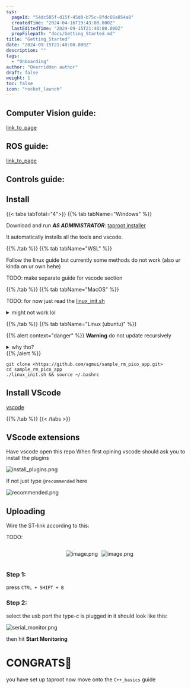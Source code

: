 ```yaml
---
sys:
  pageId: "54dc585f-d15f-45d0-b75c-8fdc66a854a8"
  createdTime: "2024-04-16T19:43:00.000Z"
  lastEditedTime: "2024-09-15T21:40:00.000Z"
  propFilepath: "docs/Getting_Started.md"
title: "Getting_Started"
date: "2024-09-15T21:40:00.000Z"
description: ""
tags:
  - "Onboarding"
author: "Overridden author"
draft: false
weight: 1
toc: false
icon: "rocket_launch"
---
```


## Computer Vision guide:

[link_to_page](86d45bc0-388b-4d26-8848-44f255f73d0e)

## ROS guide:

[link_to_page](3c76c1de-ec8f-46d6-8b0a-294005edc2d5)

## Controls guide:

## Install

{{< tabs tabTotal="4">}}
{{% tab tabName="Windows" %}}

Download and run _**AS ADMINISTRATOR**_: [taproot installer](https://github.com/Thornbots/TeachingFreshies/releases/tag/1.0)

It automatically installs all the tools and vscode.

{{% /tab %}}
{{% tab tabName="WSL" %}}

Follow the linux guide but currently some methods do not work (also ur kinda on ur own hehe)

TODO: make separate guide for vscode section

{{% /tab %}}
{{% tab tabName="MacOS" %}}

TODO: for now just read the [linux_init.sh](https://github.com/agmui/sample_rm_pico_app/blob/main/linux_init.sh)

<details>
<summary>might not work lol</summary>

`brew install libusb pkg-config`

Next install: [vscode](https://code.visualstudio.com/Download)

</details>

{{% /tab %}}
{{% tab tabName="Linux (ubuntu)" %}}

{{% alert context="danger" %}}
**Warning** do not update recursively
<details>
<summary>why tho?</summary>
There are some submodules that may go on for a while (like tinyusb) and I highly
recommend you don't need to get them.
If you want to see what submodules I update just look in `linux_init.sh`
</details>
{{% /alert %}}

```shell
git clone <https://github.com/agmui/sample_rm_pico_app.git>
cd sample_rm_pico_app
./linux_init.sh && source ~/.bashrc
```

## Install VScode

[vscode](https://code.visualstudio.com/Download)

{{% /tab %}}
{{< /tabs >}}

## VScode extensions

Have vscode open this repo
When first opining vscode should ask you to install the plugins

![install_plugins.png](https://prod-files-secure.s3.us-west-2.amazonaws.com/d518164a-d88e-44d1-a4ee-3adb3bd8bce0/89bd30f0-1825-4e77-867b-0a41ce370880/install_plugins.png?X-Amz-Algorithm=AWS4-HMAC-SHA256&X-Amz-Content-Sha256=UNSIGNED-PAYLOAD&X-Amz-Credential=ASIAZI2LB466UXOWIE55%2F20250307%2Fus-west-2%2Fs3%2Faws4_request&X-Amz-Date=20250307T140735Z&X-Amz-Expires=3600&X-Amz-Security-Token=IQoJb3JpZ2luX2VjEP3%2F%2F%2F%2F%2F%2F%2F%2F%2F%2FwEaCXVzLXdlc3QtMiJHMEUCIQDbdza6x7FeGF06vt5U8dFzTRR60epPpOLnldBs1gPtXQIgHF0%2FVqGa4wa%2FrDKhm%2BbS2nIbOwZfB6XKDMTcEm%2FQl80q%2FwMIRhAAGgw2Mzc0MjMxODM4MDUiDHxfuGtgqHfR0uvQySrcA9xgw4c8lXU%2FrXr2JAYI65HeX1GPasOviQMHbgGzcgD%2BcW2UXaHnjSkWJpoKIcSNtBntdAMgxZ7UldZDUBvgtXyzUUCbJw2A1j4%2BluoJPRfLE65VZ8bJOQutApf3uRD653UD0%2FNgn6wiJsPqACYAfaiu1%2B%2FXTtWpjuJo5zU8V%2B3s6ngUQ8ySZ1NRsYXnGm47xX6EF3OQO2W7pix5uenV723JFIjkw9SJgsybOkBdU5XreT6eokMxbRikPfYzGpZVCr5otxpPJ2d%2FxBeZdit3qj%2FFrvB7Vghs5nE9BC%2Bbro0EBxqCRw5zVBXPM2x4eVpPub7194a9%2Fre%2FDkEKw2PfQQVXFMrA4qaRAcmVnf4MC9bqtxumRfKgUXnvdgvQ4%2BY%2B4GD7NK%2FnFzxgqu3pCYPM00g0NfbQXNIX8Dp9uMtAL%2FGk8%2FR64WqMRJxqXbyKW8sAY%2BTQRW7YBGFsa8o0cbP6RxjwbeLxwrbzqmN5BSQ%2Bk%2B0blxdqyJveyxDhY%2BS8nRnmloHLMs%2ByASbUTzMk8LV1%2BFoPIjVylmUM%2FiHR7BugEF%2FehhzyvezOS3OXy%2BXUyjOdQF5e%2FBUkc5QKn2NqLrN52dA95l%2BZ76QQjHSIqw5i0kUiaRg2VleqgRaLuBP0ML3fq74GOqUBwFePgZpUrJelJQgKVPXJlhYYKDAfAi%2FirDTMkht32BHppYaM4aXNHKE%2BDdlo7%2BiORrRPdBR%2BjuPC8LcApZHcdrbeD8ooY6xNV8qOcwM3MbvIQnEaXpRiAo7CJQ4GQBJWZdN6y0X5pY%2B6BZnsrNeuy8gGlVytV2CSBN6xnOmIctyEZQzCdsominqhPHv8V0u8ylQfwrEfWJPktgUbo30XDdja3TkB&X-Amz-Signature=c92b3510283c159961da9622d1d0ac097cd0158bdadd1cdde913c5891dc63b9d&X-Amz-SignedHeaders=host&x-id=GetObject)

If not just type `@recommended` here  

![recommended.png](https://prod-files-secure.s3.us-west-2.amazonaws.com/d518164a-d88e-44d1-a4ee-3adb3bd8bce0/61e661e9-5d85-4dfc-be0d-8d2097a5e793/recommended.png?X-Amz-Algorithm=AWS4-HMAC-SHA256&X-Amz-Content-Sha256=UNSIGNED-PAYLOAD&X-Amz-Credential=ASIAZI2LB466UXOWIE55%2F20250307%2Fus-west-2%2Fs3%2Faws4_request&X-Amz-Date=20250307T140735Z&X-Amz-Expires=3600&X-Amz-Security-Token=IQoJb3JpZ2luX2VjEP3%2F%2F%2F%2F%2F%2F%2F%2F%2F%2FwEaCXVzLXdlc3QtMiJHMEUCIQDbdza6x7FeGF06vt5U8dFzTRR60epPpOLnldBs1gPtXQIgHF0%2FVqGa4wa%2FrDKhm%2BbS2nIbOwZfB6XKDMTcEm%2FQl80q%2FwMIRhAAGgw2Mzc0MjMxODM4MDUiDHxfuGtgqHfR0uvQySrcA9xgw4c8lXU%2FrXr2JAYI65HeX1GPasOviQMHbgGzcgD%2BcW2UXaHnjSkWJpoKIcSNtBntdAMgxZ7UldZDUBvgtXyzUUCbJw2A1j4%2BluoJPRfLE65VZ8bJOQutApf3uRD653UD0%2FNgn6wiJsPqACYAfaiu1%2B%2FXTtWpjuJo5zU8V%2B3s6ngUQ8ySZ1NRsYXnGm47xX6EF3OQO2W7pix5uenV723JFIjkw9SJgsybOkBdU5XreT6eokMxbRikPfYzGpZVCr5otxpPJ2d%2FxBeZdit3qj%2FFrvB7Vghs5nE9BC%2Bbro0EBxqCRw5zVBXPM2x4eVpPub7194a9%2Fre%2FDkEKw2PfQQVXFMrA4qaRAcmVnf4MC9bqtxumRfKgUXnvdgvQ4%2BY%2B4GD7NK%2FnFzxgqu3pCYPM00g0NfbQXNIX8Dp9uMtAL%2FGk8%2FR64WqMRJxqXbyKW8sAY%2BTQRW7YBGFsa8o0cbP6RxjwbeLxwrbzqmN5BSQ%2Bk%2B0blxdqyJveyxDhY%2BS8nRnmloHLMs%2ByASbUTzMk8LV1%2BFoPIjVylmUM%2FiHR7BugEF%2FehhzyvezOS3OXy%2BXUyjOdQF5e%2FBUkc5QKn2NqLrN52dA95l%2BZ76QQjHSIqw5i0kUiaRg2VleqgRaLuBP0ML3fq74GOqUBwFePgZpUrJelJQgKVPXJlhYYKDAfAi%2FirDTMkht32BHppYaM4aXNHKE%2BDdlo7%2BiORrRPdBR%2BjuPC8LcApZHcdrbeD8ooY6xNV8qOcwM3MbvIQnEaXpRiAo7CJQ4GQBJWZdN6y0X5pY%2B6BZnsrNeuy8gGlVytV2CSBN6xnOmIctyEZQzCdsominqhPHv8V0u8ylQfwrEfWJPktgUbo30XDdja3TkB&X-Amz-Signature=ff2f5a2e2220c142316b1d5ea567ebc70cb33bbc4e618bd0be3d8353f12ef098&X-Amz-SignedHeaders=host&x-id=GetObject)

## Uploading

Wire the ST-link according to this:

TODO:

<div style="display: flex;flex-direction: row; column-gap:10px; max-width: 630px;justify-content: center;">
<div>

![image.png](https://prod-files-secure.s3.us-west-2.amazonaws.com/d518164a-d88e-44d1-a4ee-3adb3bd8bce0/210ecb78-1116-4d7b-b9b7-2292f66fa2c2/image.png?X-Amz-Algorithm=AWS4-HMAC-SHA256&X-Amz-Content-Sha256=UNSIGNED-PAYLOAD&X-Amz-Credential=ASIAZI2LB466YW4CCKJB%2F20250307%2Fus-west-2%2Fs3%2Faws4_request&X-Amz-Date=20250307T140739Z&X-Amz-Expires=3600&X-Amz-Security-Token=IQoJb3JpZ2luX2VjEP3%2F%2F%2F%2F%2F%2F%2F%2F%2F%2FwEaCXVzLXdlc3QtMiJHMEUCICUJ5j3VIqmAvNC8i0kX04btPeUiel%2FJycKV6btbaDHHAiEArf55MKDb2r5RsdYLMlIK%2BQTw1xrg%2FeLQY36ngipab%2BMq%2FwMIRhAAGgw2Mzc0MjMxODM4MDUiDFdytHrNj2cb1D2XLircAytIQoU%2BpvC2G%2BuCFUqY0dIf%2FJWKZ4WK8kBZWU5rVlOAtPm3DzZow82ZNKtkU0dGWKasRBvhuI9ORvZnPhFO4G9Ih9uE3W2xOtvBeddq3mZP3ocehdvTqVIB1%2FARsH8RAy6Ya3avqktdeFhbZwPPvVZwkvAMsbp1vAwGmLl%2B0QqUnjpgf3aMXtpctS8ZZxHIooOcgSAYDyzucOUzhvcWDvt93h2LkfiEvRtqN4AuwFZDf7x0H7p67r1IjQwtaUOgDQVb7Eq9cgehlL1yEyXZbhN8rsuDNoBRtrfL9fhdffiT215hL8xNSXKlYBX3OWe3vpUciLOv8ytm6G0EDcSzaFwfNxhfcMelQnBc24nLXiorhip5DKUSVRpCsshRUJIo642iWEMnXdEu0jaHIChTo%2FqMiUi0GLFSEvDBX1a%2BZKTeuY188a5AB2gVaimwJ2djCSxIvlqVS2CLToCKOGs%2FTBUbeKmyz6%2FtfLoomvIEv6A%2FYjPyJycsy%2FP9MxQlfY%2Fhw%2FfysiuR7jpXZ5PJVcO8%2BeCKLFsHySYw7U8Z%2BSELyKNyPFfbwnCCIF%2F5l6DPKBbHvKg9soxVq99AdE%2FgZe91xk3Ysw6NK9uYKDxeb5lBeNY3T3lCuKKkszf7tXidMM7fq74GOqUBPuBcnmrAnAOVmx3DouiG31TlPaMHyOI8mU2r%2BpaYg6yYVAuaDSjNi2dL4NIE0pE7X3ULS5ED21VLX9H84vEUGgWrbVBxbaZonhICC986VBEDgaDh4zI4FEOOrjfutYFXpX4pD5Js1G5jQyEepvwdIuviNXE1soMPSVKUb4sghUKeJe0zJ7ZXjsGe9X59Bhtjysd%2FQaf0KqqfuDK6cK2Il3LOcrj5&X-Amz-Signature=a9267d3c39f2dfce3093fef7ea8fa3d52780b6ddaf565c2ff29bdc6365a8477e&X-Amz-SignedHeaders=host&x-id=GetObject)

</div>
<div>

![image.png](https://prod-files-secure.s3.us-west-2.amazonaws.com/d518164a-d88e-44d1-a4ee-3adb3bd8bce0/33a0fd0f-8ca6-4a86-8e09-26e95ded1fff/image.png?X-Amz-Algorithm=AWS4-HMAC-SHA256&X-Amz-Content-Sha256=UNSIGNED-PAYLOAD&X-Amz-Credential=ASIAZI2LB4663UFDBUF5%2F20250307%2Fus-west-2%2Fs3%2Faws4_request&X-Amz-Date=20250307T140740Z&X-Amz-Expires=3600&X-Amz-Security-Token=IQoJb3JpZ2luX2VjEP3%2F%2F%2F%2F%2F%2F%2F%2F%2F%2FwEaCXVzLXdlc3QtMiJIMEYCIQCAVKQZsnS%2FJ%2FHQfIlM3AKAqMaCfqzttxEy60eeWLiHUAIhAMvxZLsN3pJMhSQNxuG034iLhWr8fWZXVmcxDP3ZLsisKv8DCEYQABoMNjM3NDIzMTgzODA1IgxVsLRGyBOaJ3VcG0Aq3ANzNBRVm%2BEpyM2pYURMcnGFDeugm%2BbMnGs4TbuPMxK8ISjsZdV7KiAdp0GX6R0wqJkqo%2FmU1TOPCPK%2F1RPydgRrT82hXBZGdJUTv%2FAqha5kJjBN7umUwwZ5EO21EsHArGBDzuPeX%2BlWX0qYhuqywEHK9n1q%2BXkhtAFlXs0ojRjQsrVP45gJce8HKyWNnE0UTYYQXehi2TIOQmYn17%2FkbAn%2BGK4cVQJJnJeaaj4GsOW9jbaExJi1BYDaG8jwW9JYwUa4r6%2BvWUE6TcwMnLZHFZ%2BcmqM%2BjVioymajKP8JMd8JWJsPUb9TOVbDG%2Fs%2FWvYVbKkdzah014IPxw%2F73GuUU8h6mw6inYmbP50JF4C%2Bb3UzsNhMhiTJ3M0zxOHVQeHRmxj7k3duGN4lol2tjuDMtYOzJuXXnGEapiNI32MjAB0a%2BRoU%2BlU9cY4xE%2Fpcb4x0RZ1IQJbCu5bw1lU85rxhwxtYiaaKx2zYCULjzZzVJZwsiSVEOIx0n34d%2BT5cixQCXOFqmyvo5zENBY23%2FQlvC6a4%2FyXaF5DsHBApXSfkB97qOfcn9hVDy8rtCum1SUhoK5OdqUTlB96%2B1okCm%2FeL6nHH3eXlWp3yLY6I7KgR%2FNsK72Lmur%2FarbKA0gdHzDCU36u%2BBjqkAdW8Bf7nxl2%2FePDtsstyjx4j2PI3JIGqramxlbdRmVfIXjhAEmRG4wDhNUEdHgAbNO1wKWMCp4I5rluXhMoEongOIgqYAy1DadJbIHMiyrg7z%2F0AYrrRhsd13sM%2Bbqo8LQwP827x%2BygthFkMk76QdNobh9tdZYGJA7T%2FwPgNJIC07CIRJ0XagP6b31p4yy5UhTJFJfVltZP52LIbKAFTgQuiqiou&X-Amz-Signature=9f6e60fd4fd3c322f98ca39d798591ff7d51143bbf67c9c35b99999febb0f9ef&X-Amz-SignedHeaders=host&x-id=GetObject)

</div>
</div>

### Step 1:

press `CTRL + SHIFT + B`

### Step 2:

select the usb port the type-c is plugged in it should look like this:

![serial_monitor.png](https://prod-files-secure.s3.us-west-2.amazonaws.com/d518164a-d88e-44d1-a4ee-3adb3bd8bce0/f03f4774-05d4-4393-b6a0-d5efb6d315ab/serial_monitor.png?X-Amz-Algorithm=AWS4-HMAC-SHA256&X-Amz-Content-Sha256=UNSIGNED-PAYLOAD&X-Amz-Credential=ASIAZI2LB466UXOWIE55%2F20250307%2Fus-west-2%2Fs3%2Faws4_request&X-Amz-Date=20250307T140735Z&X-Amz-Expires=3600&X-Amz-Security-Token=IQoJb3JpZ2luX2VjEP3%2F%2F%2F%2F%2F%2F%2F%2F%2F%2FwEaCXVzLXdlc3QtMiJHMEUCIQDbdza6x7FeGF06vt5U8dFzTRR60epPpOLnldBs1gPtXQIgHF0%2FVqGa4wa%2FrDKhm%2BbS2nIbOwZfB6XKDMTcEm%2FQl80q%2FwMIRhAAGgw2Mzc0MjMxODM4MDUiDHxfuGtgqHfR0uvQySrcA9xgw4c8lXU%2FrXr2JAYI65HeX1GPasOviQMHbgGzcgD%2BcW2UXaHnjSkWJpoKIcSNtBntdAMgxZ7UldZDUBvgtXyzUUCbJw2A1j4%2BluoJPRfLE65VZ8bJOQutApf3uRD653UD0%2FNgn6wiJsPqACYAfaiu1%2B%2FXTtWpjuJo5zU8V%2B3s6ngUQ8ySZ1NRsYXnGm47xX6EF3OQO2W7pix5uenV723JFIjkw9SJgsybOkBdU5XreT6eokMxbRikPfYzGpZVCr5otxpPJ2d%2FxBeZdit3qj%2FFrvB7Vghs5nE9BC%2Bbro0EBxqCRw5zVBXPM2x4eVpPub7194a9%2Fre%2FDkEKw2PfQQVXFMrA4qaRAcmVnf4MC9bqtxumRfKgUXnvdgvQ4%2BY%2B4GD7NK%2FnFzxgqu3pCYPM00g0NfbQXNIX8Dp9uMtAL%2FGk8%2FR64WqMRJxqXbyKW8sAY%2BTQRW7YBGFsa8o0cbP6RxjwbeLxwrbzqmN5BSQ%2Bk%2B0blxdqyJveyxDhY%2BS8nRnmloHLMs%2ByASbUTzMk8LV1%2BFoPIjVylmUM%2FiHR7BugEF%2FehhzyvezOS3OXy%2BXUyjOdQF5e%2FBUkc5QKn2NqLrN52dA95l%2BZ76QQjHSIqw5i0kUiaRg2VleqgRaLuBP0ML3fq74GOqUBwFePgZpUrJelJQgKVPXJlhYYKDAfAi%2FirDTMkht32BHppYaM4aXNHKE%2BDdlo7%2BiORrRPdBR%2BjuPC8LcApZHcdrbeD8ooY6xNV8qOcwM3MbvIQnEaXpRiAo7CJQ4GQBJWZdN6y0X5pY%2B6BZnsrNeuy8gGlVytV2CSBN6xnOmIctyEZQzCdsominqhPHv8V0u8ylQfwrEfWJPktgUbo30XDdja3TkB&X-Amz-Signature=593a2957e9a252a189a8ccc4efb7141bdfdd618c5b9ed9f42409f642c5991700&X-Amz-SignedHeaders=host&x-id=GetObject)

then hit **Start Monitoring**

# CONGRATS🎉

you have set up taproot now move onto the `C++_basics` guide
